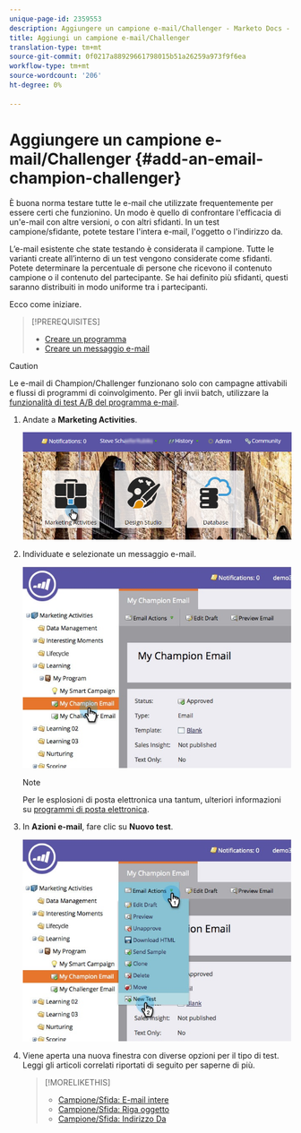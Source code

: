 ```yaml
---
unique-page-id: 2359553
description: Aggiungere un campione e-mail/Challenger - Marketo Docs - Documentazione prodotto
title: Aggiungi un campione e-mail/Challenger
translation-type: tm+mt
source-git-commit: 0f0217a88929661798015b51a26259a973f9f6ea
workflow-type: tm+mt
source-wordcount: '206'
ht-degree: 0%

---
```



# Aggiungere un campione e-mail/Challenger {#add-an-email-champion-challenger}

È buona norma testare tutte le e-mail che utilizzate frequentemente per essere certi che funzionino. Un modo è quello di confrontare l&#39;efficacia di un&#39;e-mail con altre versioni, o con altri sfidanti. In un test campione/sfidante, potete testare l&#39;intera e-mail, l&#39;oggetto o l&#39;indirizzo da.

L’e-mail esistente che state testando è considerata il campione. Tutte le varianti create all’interno di un test vengono considerate come sfidanti. Potete determinare la percentuale di persone che ricevono il contenuto campione o il contenuto del partecipante. Se hai definito più sfidanti, questi saranno distribuiti in modo uniforme tra i partecipanti.

Ecco come iniziare.

>[!PREREQUISITES]
>
>* [Creare un programma](/help/marketo/product-docs/core-marketo-concepts/programs/creating-programs/create-a-program.md)
>* [Creare un messaggio e-mail](/help/marketo/product-docs/email-marketing/general/creating-an-email/create-an-email.md)


>[!CAUTION]
>
>Le e-mail di Champion/Challenger funzionano solo con campagne attivabili e flussi di programmi di coinvolgimento. Per gli invii batch, utilizzare la [funzionalità di test A/B del programma e-mail](/help/marketo/product-docs/email-marketing/email-programs/email-program-actions/email-test-a-b-test/add-an-a-b-test.md).

1. Andate a **Marketing Activities**.

   ![](assets/login-marketing-activities.png)

1. Individuate e selezionate un messaggio e-mail.

   ![](assets/champion1.jpg)

   >[!NOTE]
   >
   >Per le esplosioni di posta elettronica una tantum, ulteriori informazioni su [programmi di posta elettronica](/help/marketo/product-docs/email-marketing/email-programs/creating-an-email-program/create-an-email-program.md).

1. In **Azioni e-mail**, fare clic su **Nuovo test**.

   ![](assets/chmapion2.jpg)

1. Viene aperta una nuova finestra con diverse opzioni per il tipo di test. Leggi gli articoli correlati riportati di seguito per saperne di più.

   >[!MORELIKETHIS]
   >
   >* [Campione/Sfida: E-mail intere](/help/marketo/product-docs/email-marketing/general/functions-in-the-editor/email-tests-champion-challenger/champion-challenger-whole-emails.md)
   >* [Campione/Sfida: Riga oggetto](/help/marketo/product-docs/email-marketing/general/functions-in-the-editor/email-tests-champion-challenger/champion-challenger-subject-line.md)
   >* [Campione/Sfida: Indirizzo Da](/help/marketo/product-docs/email-marketing/general/functions-in-the-editor/email-tests-champion-challenger/champion-challenger-from-address.md)

